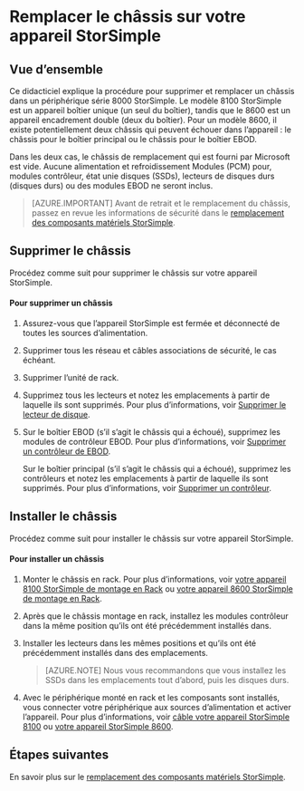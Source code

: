 <properties 
   pageTitle="Remplacer le châssis sur un appareil StorSimple | Microsoft Azure"
   description="Explique comment supprimer et le remplacer le châssis pour votre StorSimple primaire encadrement ou encadrement EBOD."
   services="storsimple"
   documentationCenter=""
   authors="alkohli"
   manager="carmonm"
   editor="" />
<tags 
   ms.service="storsimple"
   ms.devlang="NA"
   ms.topic="article"
   ms.tgt_pltfrm="NA"
   ms.workload="TBD"
   ms.date="08/17/2016"
   ms.author="alkohli" />

# <a name="replace-the-chassis-on-your-storsimple-device"></a>Remplacer le châssis sur votre appareil StorSimple

## <a name="overview"></a>Vue d’ensemble

Ce didacticiel explique la procédure pour supprimer et remplacer un châssis dans un périphérique série 8000 StorSimple. Le modèle 8100 StorSimple est un appareil boîtier unique (un seul du boîtier), tandis que le 8600 est un appareil encadrement double (deux du boîtier). Pour un modèle 8600, il existe potentiellement deux châssis qui peuvent échouer dans l’appareil : le châssis pour le boîtier principal ou le châssis pour le boîtier EBOD.

Dans les deux cas, le châssis de remplacement qui est fourni par Microsoft est vide. Aucune alimentation et refroidissement Modules (PCM) pour, modules contrôleur, état unie disques (SSDs), lecteurs de disques durs (disques durs) ou des modules EBOD ne seront inclus.

>[AZURE.IMPORTANT] Avant de retrait et le remplacement du châssis, passez en revue les informations de sécurité dans le [remplacement des composants matériels StorSimple](storsimple-hardware-component-replacement.md).

## <a name="remove-the-chassis"></a>Supprimer le châssis

Procédez comme suit pour supprimer le châssis sur votre appareil StorSimple.

#### <a name="to-remove-a-chassis"></a>Pour supprimer un châssis

1. Assurez-vous que l’appareil StorSimple est fermée et déconnecté de toutes les sources d’alimentation.

2. Supprimer tous les réseau et câbles associations de sécurité, le cas échéant.

3. Supprimer l’unité de rack.

4. Supprimez tous les lecteurs et notez les emplacements à partir de laquelle ils sont supprimés. Pour plus d’informations, voir [Supprimer le lecteur de disque](storsimple-disk-drive-replacement.md#remove-the-disk-drive).

5. Sur le boîtier EBOD (s’il s’agit le châssis qui a échoué), supprimez les modules de contrôleur EBOD. Pour plus d’informations, voir [Supprimer un contrôleur de EBOD](storsimple-ebod-controller-replacement.md#remove-an-ebod-controller). 

    Sur le boîtier principal (s’il s’agit le châssis qui a échoué), supprimez les contrôleurs et notez les emplacements à partir de laquelle ils sont supprimés. Pour plus d’informations, voir [Supprimer un contrôleur](storsimple-controller-replacement.md#remove-a-controller).

## <a name="install-the-chassis"></a>Installer le châssis

Procédez comme suit pour installer le châssis sur votre appareil StorSimple.

#### <a name="to-install-a-chassis"></a>Pour installer un châssis

1. Monter le châssis en rack. Pour plus d’informations, voir [votre appareil 8100 StorSimple de montage en Rack](storsimple-8100-hardware-installation.md#rack-mount-your-storsimple-8100-device) ou [votre appareil 8600 StorSimple de montage en Rack](storsimple-8600-hardware-installation.md#rack-mount-your-storsimple-8600-device).

2. Après que le châssis montage en rack, installez les modules contrôleur dans la même position qu’ils ont été précédemment installés dans.

3. Installer les lecteurs dans les mêmes positions et qu’ils ont été précédemment installés dans des emplacements.

    >[AZURE.NOTE] Nous vous recommandons que vous installez les SSDs dans les emplacements tout d’abord, puis les disques durs.

2. Avec le périphérique monté en rack et les composants sont installés, vous connecter votre périphérique aux sources d’alimentation et activer l’appareil. Pour plus d’informations, voir [câble votre appareil StorSimple 8100](storsimple-8100-hardware-installation.md#cable-your-storsimple-8100-device) ou [votre appareil StorSimple 8600](storsimple-8600-hardware-installation.md#cable-your-storsimple-8600-device).

## <a name="next-steps"></a>Étapes suivantes

En savoir plus sur le [remplacement des composants matériels StorSimple](storsimple-hardware-component-replacement.md).

